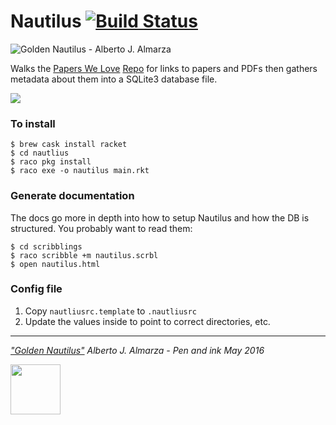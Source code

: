 Nautilus [![Build Status](https://travis-ci.org/DarrenN/nautilus.svg?branch=master)](https://travis-ci.org/DarrenN/nautilus)
========

![Golden Nautilus - Alberto J. Almarza](https://c1.staticflickr.com/8/7317/27363231515_421d83ffe5_b.jpg)

Walks the [Papers We Love](http://paperswelove.org) [Repo](https://github.com/papers-we-love/papers-we-love) for links to papers and PDFs then gathers metadata about them into a SQLite3 database file.

<img src="http://paperswelove.org/images/logo-top.svg" />

### To install

```
$ brew cask install racket
$ cd nautlius
$ raco pkg install
$ raco exe -o nautilus main.rkt
```

### Generate documentation

The docs go more in depth into how to setup Nautilus and how the DB is structured. You probably want to read them:

```
$ cd scribblings
$ raco scribble +m nautilus.scrbl
$ open nautilus.html
```

### Config file

1. Copy `nautliusrc.template` to `.nautliusrc`
1. Update the values inside to point to correct directories, etc.

---

_["Golden Nautilus"](https://www.flickr.com/photos/albertotem/27363231515/) Alberto J. Almarza - Pen and ink May 2016_

<a href="http://racket-lang.org/"><img src="http://racket-lang.org/img/racket-logo.svg" width="80" height="80" /></a>
